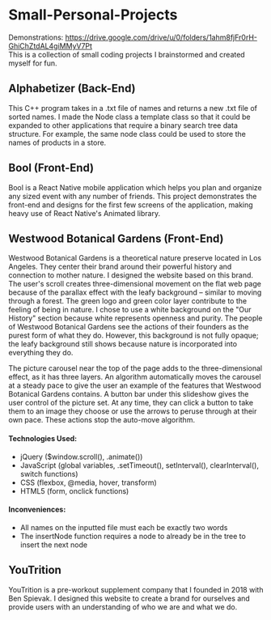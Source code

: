 # Small-Personal-Projects #
Demonstrations: https://drive.google.com/drive/u/0/folders/1ahm8fjFr0rH-GhiChZtdAL4giMMyV7Pt   
This is a collection of small coding projects I brainstormed and created myself for fun.

## Alphabetizer (Back-End) ##
This C++ program takes in a .txt file of names and returns a new .txt file of sorted names. I made the Node class a template class so that it could be expanded to other applications that require a binary search tree data structure. For example, the same node class could be used to store the names of products in a store.  

## Bool (Front-End) ##
Bool is a React Native mobile application which helps you plan and organize any sized event with any number of friends. This project demonstrates the front-end and designs for the first few screens of the application, making heavy use of React Native's Animated library.   

## Westwood Botanical Gardens (Front-End) ##
Westwood Botanical Gardens is a theoretical nature preserve located in Los Angeles. They center their brand around their powerful history and connection to mother nature. I designed the website based on this brand. The user's scroll creates three-dimensional movement on the flat web page because of the parallax effect with the leafy background – similar to moving through a forest. The green logo and green color layer contribute to the feeling of being in nature. I chose to use a white background on the "Our History" section because white represents openness and purity. The people of Westwood Botanical Gardens see the actions of their founders as the purest form of what they do. However, this background is not fully opaque; the leafy background still shows because nature is incorporated into everything they do.  

The picture carousel near the top of the page adds to the three-dimensional effect, as it has three layers. An algorithm automatically moves the carousel at a steady pace to give the user an example of the features that Westwood Botanical Gardens contains. A button bar under this slideshow gives the user control of the picture set. At any time, they can click a button to take them to an image they choose or use the arrows to peruse through at their own pace. These actions stop the auto-move algorithm.  

#### Technologies Used: ####
* jQuery ($window.scroll(), .animate()) <br />
* JavaScript (global variables, .setTimeout(), setInterval(), clearInterval(), switch functions) <br />
* CSS (flexbox, @media, hover, transform) <br />
* HTML5 (form, onclick functions)    

#### Inconveniences: ####
* All names on the inputted file must each be exactly two words <br />
* The insertNode function requires a node to already be in the tree to insert the next node   

## YouTrition ##
YouTrition is a pre-workout supplement company that I founded in 2018 with Ben Spievak. I designed this website to create a brand for ourselves and provide users with an understanding of who we are and what we do.  
